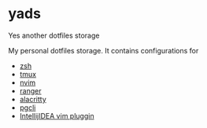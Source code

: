 # yads
Yes another dotfiles storage 

My personal dotfiles storage. It contains configurations for

- [zsh](https://github.com/strogiyotec/yads/blob/master/.zshrc)
- [tmux](https://github.com/strogiyotec/yads/blob/master/.zshrc)
- [nvim](https://github.com/strogiyotec/yads/blob/master/.config/nvim/init.vim)
- [ranger](https://github.com/strogiyotec/yads/tree/master/.config/ranger)
- [alacritty](https://github.com/strogiyotec/yads/tree/master/.config/alacritty)
- [pgcli](https://github.com/strogiyotec/yads/tree/master/.config/pgcli)
- [IntellijIDEA vim pluggin](https://github.com/strogiyotec/yads/blob/master/.ideavimrc)
